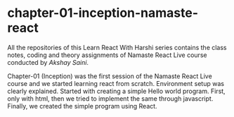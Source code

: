 # chapter-01-inception-namaste-react
All the repositories of this Learn React With Harshi series contains the class notes, coding and theory assignments of Namaste React Live course conducted by *Akshay Saini*. 


Chapter-01 (Inception) was the first session of the Namaste React Live course and we started learning react from scratch. Environment setup was clearly explained. Started with creating a simple Hello world program. First, only with html, then we tried to implement the same through javascript. Finally, we created the simple program using React.


